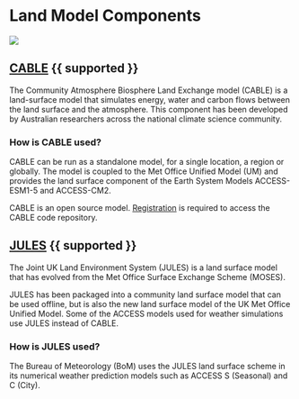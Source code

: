 # <div class="highlight-bg"> Land Model Components </div>

<!-- {% include "call_contribute.md" %} -->

<!-- ![Land Component Logo](../../assets/component-logos/components-without-titles/ACCESS icon LAND SURFACE.png){align=right width=40%} -->

<img src = "../../../assets/component-logos/component-maps/land-component-map.png" class="white-img-bg"></img>

## <div class="center-icons"> [CABLE][cable-wiki] {{ supported }} </div>

The Community Atmosphere Biosphere Land Exchange model (CABLE) is a land-surface model that simulates energy, water and carbon flows between the land surface and the atmosphere. This component has been developed by Australian researchers across the national climate science community. 

### How is CABLE used?

CABLE can be run as a standalone model, for a single location, a region or globally. The model is coupled to the Met Office Unified Model (UM) and provides the land surface component of the Earth System Models ACCESS-ESM1-5 and ACCESS-CM2.

CABLE is an open source model. [Registration][cable-wiki] is required to access the CABLE code repository.


[cable-wiki]: https://trac.nci.org.au/trac/cable/wiki


## <div class="center-icons"> [JULES][jules-web] {{ supported }} </div>

The Joint UK Land Environment System (JULES) is a land surface model that has evolved from the Met Office Surface Exchange Scheme (MOSES).

JULES has been packaged into a community land surface model that can be used offline, but is also the new land surface model of the UK Met Office Unified Model. Some of the ACCESS models used for weather simulations use JULES instead of CABLE. 

### How is JULES used?

The Bureau of Meteorology (BoM) uses the JULES land surface scheme in its numerical weather prediction models such as ACCESS S (Seasonal) and C (City).

[jules-web]: https://jules.jchmr.org/

